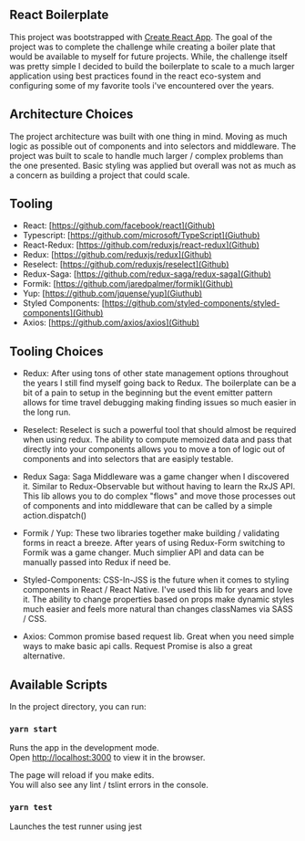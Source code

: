 ## React Boilerplate

This project was bootstrapped with [Create React App](https://github.com/facebook/create-react-app).
The goal of the project was to complete the challenge while creating a boiler plate that would be available to
myself for future projects. While, the challenge itself was pretty simple I decided to build the boilerplate to scale to a much larger
application using best practices found in the react eco-system and configuring some of my favorite tools i've encountered over the years.


## Architecture Choices

The project architecture was built with one thing in mind. Moving as much logic as possible out of components and into selectors
and middleware. The project was built to scale to handle much larger / complex problems than the one presented. Basic styling was
applied but overall was not as much as a concern as building a project that could scale.


## Tooling

- React:  [https://github.com/facebook/react](Github) 
- Typescript: [https://github.com/microsoft/TypeScript](Giuthub)
- React-Redux: [https://github.com/reduxjs/react-redux](Github)
- Redux:  [https://github.com/reduxjs/redux](Github)
- Reselect: [https://github.com/reduxjs/reselect](Github)
- Redux-Saga: [https://github.com/redux-saga/redux-saga](Github)
- Formik: [https://github.com/jaredpalmer/formik](Github)
- Yup: [https://github.com/jquense/yup](Giuthub)
- Styled Components: [https://github.com/styled-components/styled-components](Github)
- Axios: [https://github.com/axios/axios](Github)

## Tooling Choices
 - Redux: After using tons of other state management options throughout the years I still find myself going
 back to Redux. The boilerplate can be a bit of a pain to setup in the beginning but the event emitter pattern
 allows for time travel debugging making finding issues so much easier in the long run.
 
 - Reselect: Reselect is such a powerful tool that should almost be required when using redux. The ability 
 to compute memoized data and pass that directly into your components allows you to move a ton of 
 logic out of components and into selectors that are easiply testable. 
 
 - Redux Saga: Saga Middleware was a game changer when I discovered it. Similar to Redux-Observable
 but without having to learn the RxJS API. This lib allows you to do complex "flows" and move those processes
 out of components and into middleware that can be called by a simple action.dispatch()
 
 - Formik / Yup: These two libraries together make building / validating forms in react a breeze. After years of using 
 Redux-Form switching to Formik was a game changer. Much simplier API and data can be manually passed into Redux if need be.
 
 - Styled-Components: CSS-In-JSS is the future when it comes to styling components in React / React Native. I've 
 used this lib for years and love it. The ability to change properties based on props make dynamic styles much easier and feels
 more natural than changes classNames via SASS / CSS.
 
 - Axios: Common promise based request lib. Great when you need simple ways to make basic api calls. Request Promise
 is also a great alternative.


## Available Scripts

In the project directory, you can run:

### `yarn start`

Runs the app in the development mode.<br>
Open [http://localhost:3000](http://localhost:3000) to view it in the browser.

The page will reload if you make edits.<br>
You will also see any lint / tslint errors in the console.

### `yarn test`

Launches the test runner using jest<br>
